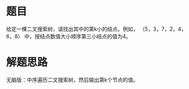 # 题目
给定一棵二叉搜索树，请找出其中的第k小的结点。例如， （5，3，7，2，4，6，8）    中，按结点数值大小顺序第三小结点的值为4。
# 解题思路
无脑版：中序遍历二叉搜索树，然后输出第k个节点的值。